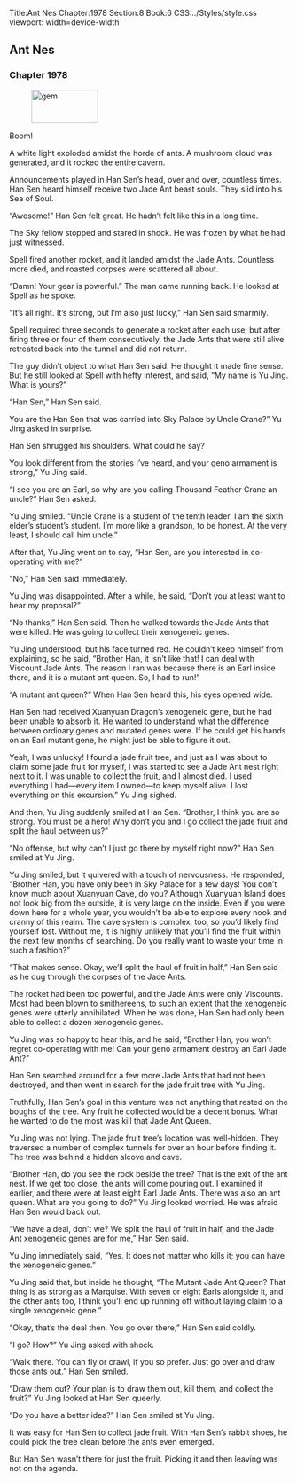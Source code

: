 Title:Ant Nes 
Chapter:1978 
Section:8 
Book:6 
CSS:../Styles/style.css 
viewport: width=device-width
  
## Ant Nes
### Chapter 1978 
<figure>
	<img src="../Images/gem.gif" alt="gem" id="gem" width="120" height="60" />
</figure>
  

  
  Boom!

A white light exploded amidst the horde of ants. A mushroom cloud was generated, and it rocked the entire cavern.

Announcements played in Han Sen’s head, over and over, countless times. Han Sen heard himself receive two Jade Ant beast souls. They slid into his Sea of Soul.

“Awesome!” Han Sen felt great. He hadn’t felt like this in a long time.

The Sky fellow stopped and stared in shock. He was frozen by what he had just witnessed.

Spell fired another rocket, and it landed amidst the Jade Ants. Countless more died, and roasted corpses were scattered all about.

“Damn! Your gear is powerful.” The man came running back. He looked at Spell as he spoke.

“It’s all right. It’s strong, but I’m also just lucky,” Han Sen said smarmily.

Spell required three seconds to generate a rocket after each use, but after firing three or four of them consecutively, the Jade Ants that were still alive retreated back into the tunnel and did not return.

The guy didn’t object to what Han Sen said. He thought it made fine sense. But he still looked at Spell with hefty interest, and said, “My name is Yu Jing. What is yours?”

“Han Sen,” Han Sen said.

You are the Han Sen that was carried into Sky Palace by Uncle Crane?” Yu Jing asked in surprise.

Han Sen shrugged his shoulders. What could he say?

You look different from the stories I’ve heard, and your geno armament is strong,” Yu Jing said.

“I see you are an Earl, so why are you calling Thousand Feather Crane an uncle?” Han Sen asked.

Yu Jing smiled. “Uncle Crane is a student of the tenth leader. I am the sixth elder’s student’s student. I’m more like a grandson, to be honest. At the very least, I should call him uncle.”

After that, Yu Jing went on to say, “Han Sen, are you interested in co-operating with me?”

“No,” Han Sen said immediately.

Yu Jing was disappointed. After a while, he said, “Don’t you at least want to hear my proposal?”

“No thanks,” Han Sen said. Then he walked towards the Jade Ants that were killed. He was going to collect their xenogeneic genes.

Yu Jing understood, but his face turned red. He couldn’t keep himself from explaining, so he said, “Brother Han, it isn’t like that! I can deal with Viscount Jade Ants. The reason I ran was because there is an Earl inside there, and it is a mutant ant queen. So, I had to run!”

“A mutant ant queen?” When Han Sen heard this, his eyes opened wide.

Han Sen had received Xuanyuan Dragon’s xenogeneic gene, but he had been unable to absorb it. He wanted to understand what the difference between ordinary genes and mutated genes were. If he could get his hands on an Earl mutant gene, he might just be able to figure it out.

Yeah, I was unlucky! I found a jade fruit tree, and just as I was about to claim some jade fruit for myself, I was started to see a Jade Ant nest right next to it. I was unable to collect the fruit, and I almost died. I used everything I had—every item I owned—to keep myself alive. I lost everything on this excursion.” Yu Jing sighed.

And then, Yu Jing suddenly smiled at Han Sen. “Brother, I think you are so strong. You must be a hero! Why don’t you and I go collect the jade fruit and split the haul between us?”

“No offense, but why can’t I just go there by myself right now?” Han Sen smiled at Yu Jing.

Yu Jing smiled, but it quivered with a touch of nervousness. He responded, “Brother Han, you have only been in Sky Palace for a few days! You don’t know much about Xuanyuan Cave, do you? Although Xuanyuan Island does not look big from the outside, it is very large on the inside. Even if you were down here for a whole year, you wouldn’t be able to explore every nook and cranny of this realm. The cave system is complex, too, so you’d likely find yourself lost. Without me, it is highly unlikely that you’ll find the fruit within the next few months of searching. Do you really want to waste your time in such a fashion?”

“That makes sense. Okay, we’ll split the haul of fruit in half,” Han Sen said as he dug through the corpses of the Jade Ants.

The rocket had been too powerful, and the Jade Ants were only Viscounts. Most had been blown to smithereens, to such an extent that the xenogeneic genes were utterly annihilated. When he was done, Han Sen had only been able to collect a dozen xenogeneic genes.

Yu Jing was so happy to hear this, and he said, “Brother Han, you won’t regret co-operating with me! Can your geno armament destroy an Earl Jade Ant?”

Han Sen searched around for a few more Jade Ants that had not been destroyed, and then went in search for the jade fruit tree with Yu Jing.

Truthfully, Han Sen’s goal in this venture was not anything that rested on the boughs of the tree. Any fruit he collected would be a decent bonus. What he wanted to do the most was kill that Jade Ant Queen.

Yu Jing was not lying. The jade fruit tree’s location was well-hidden. They traversed a number of complex tunnels for over an hour before finding it. The tree was behind a hidden alcove and cave.

“Brother Han, do you see the rock beside the tree? That is the exit of the ant nest. If we get too close, the ants will come pouring out. I examined it earlier, and there were at least eight Earl Jade Ants. There was also an ant queen. What are you going to do?” Yu Jing looked worried. He was afraid Han Sen would back out.

“We have a deal, don’t we? We split the haul of fruit in half, and the Jade Ant xenogeneic genes are for me,” Han Sen said.

Yu Jing immediately said, “Yes. It does not matter who kills it; you can have the xenogeneic genes.”

Yu Jing said that, but inside he thought, “The Mutant Jade Ant Queen? That thing is as strong as a Marquise. With seven or eight Earls alongside it, and the other ants too, I think you’ll end up running off without laying claim to a single xenogeneic gene.”

“Okay, that’s the deal then. You go over there,” Han Sen said coldly.

“I go? How?” Yu Jing asked with shock.

“Walk there. You can fly or crawl, if you so prefer. Just go over and draw those ants out.” Han Sen smiled.

“Draw them out? Your plan is to draw them out, kill them, and collect the fruit?” Yu Jing looked at Han Sen queerly.

“Do you have a better idea?” Han Sen smiled at Yu Jing.

It was easy for Han Sen to collect jade fruit. With Han Sen’s rabbit shoes, he could pick the tree clean before the ants even emerged.

But Han Sen wasn’t there for just the fruit. Picking it and then leaving was not on the agenda.
